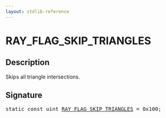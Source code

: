 ```yaml
---
layout: stdlib-reference
---
```


# RAY_FLAG_SKIP_TRIANGLES

## Description

Skips all triangle intersections.


## Signature
<pre>
<span class='code_keyword'>static</span> <span class='code_keyword'>const</span> <span class="code_keyword">uint</span> <a href="ray_flag_skip_triangles-01245679abcefghijklm.html" class="code_var">RAY_FLAG_SKIP_TRIANGLES</a> = 0x100;
</pre>

